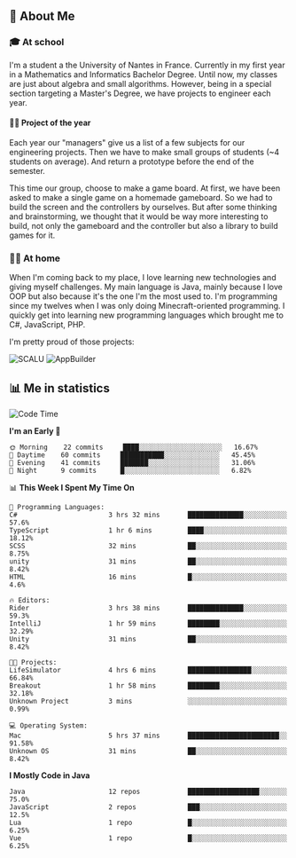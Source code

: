 ## 👀 About Me

### 🎓 At school

I'm a student a the University of Nantes in France. Currently in my first year in a Mathematics and Informatics Bachelor Degree. Until now, my classes are just about algebra and small algorithms. However, being in a special section targeting a Master's Degree, we have projects to engineer each year. 

#### 🔧🔬 Project of the year

Each year our "managers" give us a list of a few subjects for our engineering projects. Then we have to make small groups of students (~4 students on average). And return a prototype before the end of the semester.

This time our group, choose to make a game board. At first, we have been asked to make a single game on a homemade gameboard. So we had to build the screen and the controllers by ourselves. 
But after some thinking and brainstorming, we thought that it would be way more interesting to build, not only the gameboard and the controller but also a library to build games for it.

### 👨‍💻 At home

When I'm coming back to my place, I love learning new technologies and giving myself challenges. My main language is Java, mainly because I love OOP but also because it's the one I'm the most used to. I'm programming since my twelves when I was only doing Minecraft-oriented programming.  I quickly get into learning new programming languages which brought me to C#, JavaScript, PHP. 

I'm pretty proud of those projects:

![SCALU](https://github-readme-stats.vercel.app/api/pin?username=renardfute&repo=SCALU)
![AppBuilder](https://github-readme-stats.vercel.app/api/pin?username=pulsedev2&repo=AppBuilder)

## 📊 Me in statistics
<!--START_SECTION:waka-->
![Code Time](http://img.shields.io/badge/Code%20Time-8%20hrs%2033%20mins-blue)

**I'm an Early 🐤** 

```text
🌞 Morning    22 commits     ████░░░░░░░░░░░░░░░░░░░░░   16.67% 
🌆 Daytime    60 commits     ███████████░░░░░░░░░░░░░░   45.45% 
🌃 Evening    41 commits     ███████░░░░░░░░░░░░░░░░░░   31.06% 
🌙 Night      9 commits      █░░░░░░░░░░░░░░░░░░░░░░░░   6.82%

```


📊 **This Week I Spent My Time On** 

```text
💬 Programming Languages: 
C#                       3 hrs 32 mins       ██████████████░░░░░░░░░░░   57.6% 
TypeScript               1 hr 6 mins         ████░░░░░░░░░░░░░░░░░░░░░   18.12% 
SCSS                     32 mins             ██░░░░░░░░░░░░░░░░░░░░░░░   8.75% 
unity                    31 mins             ██░░░░░░░░░░░░░░░░░░░░░░░   8.42% 
HTML                     16 mins             █░░░░░░░░░░░░░░░░░░░░░░░░   4.6%

🔥 Editors: 
Rider                    3 hrs 38 mins       ██████████████░░░░░░░░░░░   59.3% 
IntelliJ                 1 hr 59 mins        ████████░░░░░░░░░░░░░░░░░   32.29% 
Unity                    31 mins             ██░░░░░░░░░░░░░░░░░░░░░░░   8.42%

🐱‍💻 Projects: 
LifeSimulator            4 hrs 6 mins        ████████████████░░░░░░░░░   66.84% 
Breakout                 1 hr 58 mins        ████████░░░░░░░░░░░░░░░░░   32.18% 
Unknown Project          3 mins              ░░░░░░░░░░░░░░░░░░░░░░░░░   0.99%

💻 Operating System: 
Mac                      5 hrs 37 mins       ███████████████████████░░   91.58% 
Unknown OS               31 mins             ██░░░░░░░░░░░░░░░░░░░░░░░   8.42%

```

**I Mostly Code in Java** 

```text
Java                     12 repos            ██████████████████░░░░░░░   75.0% 
JavaScript               2 repos             ███░░░░░░░░░░░░░░░░░░░░░░   12.5% 
Lua                      1 repo              █░░░░░░░░░░░░░░░░░░░░░░░░   6.25% 
Vue                      1 repo              █░░░░░░░░░░░░░░░░░░░░░░░░   6.25%

```



<!--END_SECTION:waka-->
